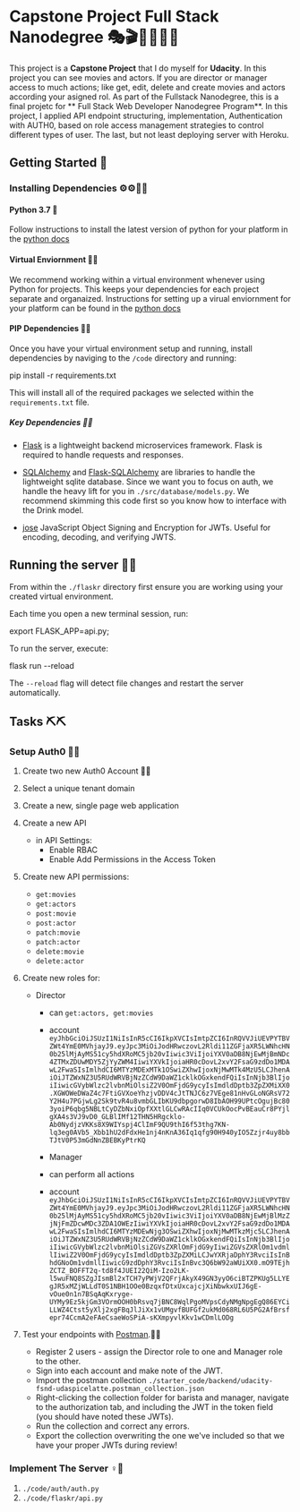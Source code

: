 # Capstone Project Full Stack Nanodegree  🎭🎬🎥🤡🐱‍🏍
This project is a **Capstone Project** that I do myself for **Udacity**. In this project you can see movies and actors. If you are director or manager access to much actions; like get, edit, delete and create movies and actors according your asigned rol. As part of the Fullstack Nanodegree, this is a final projetc for ** Full Stack Web Developer Nanodegree Program**. In this project, I applied API endpoint structuring, implementation, Authentication with AUTH0, based on role access management strategies to control different types of user. The last, but not least deploying server with Heroku.


## Getting Started  🚄

### Installing Dependencies  ⚙⚙🔩🔩

#### Python 3.7  🐍

Follow instructions to install the latest version of python for your platform in the  [python docs](https://docs.python.org/3/using/unix.html#getting-and-installing-the-latest-version-of-python)

#### Virtual Enviornment  🦾🦿

We recommend working within a virtual environment whenever using Python for projects. This keeps your dependencies for each project separate and organaized. Instructions for setting up a virual enviornment for your platform can be found in the  [python docs](https://packaging.python.org/guides/installing-using-pip-and-virtual-environments/)

#### PIP Dependencies  🧩🧩

Once you have your virtual environment setup and running, install dependencies by naviging to the  `/code`  directory and running:

pip install -r requirements.txt

This will install all of the required packages we selected within the  `requirements.txt`  file.

##### Key Dependencies  🔑🔑

-   [Flask](http://flask.pocoo.org/)  is a lightweight backend microservices framework. Flask is required to handle requests and responses.
    
-   [SQLAlchemy](https://www.sqlalchemy.org/)  and  [Flask-SQLAlchemy](https://flask-sqlalchemy.palletsprojects.com/en/2.x/)  are libraries to handle the lightweight sqlite database. Since we want you to focus on auth, we handle the heavy lift for you in  `./src/database/models.py`. We recommend skimming this code first so you know how to interface with the Drink model.
    
-   [jose](https://python-jose.readthedocs.io/en/latest/)  JavaScript Object Signing and Encryption for JWTs. Useful for encoding, decoding, and verifying JWTS.
    

## Running the server  🧗‍♀️

From within the  `./flaskr`  directory first ensure you are working using your created virtual environment.

Each time you open a new terminal session, run:

export FLASK_APP=api.py;

To run the server, execute:

flask run --reload

The  `--reload`  flag will detect file changes and restart the server automatically.

## Tasks  ⛏⛏

### Setup Auth0  🧰🧰

1.  Create two new Auth0 Account  👩‍💻
    
2.  Select a unique tenant domain
    
3.  Create a new, single page web application
    
4.  Create a new API
    
    -   in API Settings:
        -   Enable RBAC
        -   Enable Add Permissions in the Access Token
5.  Create new API permissions:
    
    -   `get:movies`
    -   `get:actors`
    -   `post:movie`
    -   `post:actor`
    -   `patch:movie`
    -   `patch:actor`
    -   `delete:movie`
    -   `delete:actor`
7.  Create new roles for:
    
    -   Director
        -   can  `get:actors, get:movies`
            
        -   account  `eyJhbGciOiJSUzI1NiIsInR5cCI6IkpXVCIsImtpZCI6InRQVVJiUEVPYTBVZWt4YmE0MVhjayJ9.eyJpc3MiOiJodHRwczovL2Rldi11ZGFjaXR5LWNhcHN0b25lMjAyMS51cy5hdXRoMC5jb20vIiwic3ViIjoiYXV0aDB8NjEwMjBmNDc4ZTMxZDUwMDY5ZjYyZWM4IiwiYXVkIjoiaHR0cDovL2xvY2FsaG9zdDo1MDAwL2FwaSIsImlhdCI6MTYzMDExMTk1OSwiZXhwIjoxNjMwMTk4MzU5LCJhenAiOiJTZWxNZ3U5RUdWRVBjNzZCdW9DaWZ1cklkOGxkendFQiIsInNjb3BlIjoiIiwicGVybWlzc2lvbnMiOlsiZ2V0OmFjdG9ycyIsImdldDptb3ZpZXMiXX0.XGWOWeDWaZ4c7FtiGVXoeYhzjvDDV4cJtTNJC6z7VEge81nHvGLoNGRsV72Y2H4u7PGjwLg2Sk9tvR4u8vmbGLIbKU9dbpgorwD8IbAOH99UPtcOgujBc803yoiP6qbg5NBLtCyDZbNxiOpfXXtlGLCwRAcIIq0VCUkOocPvBEauCr8PYjlgXA4s3VJ9vD0_GLBlIMf12THN5HRgcklo-Ab0NydjzVKKs8X9WIYspj4ClImF9QU9thI6f53thg7KN-lq3eg0AVb5_Xbb1hU2dFdxHe1nj4nKnA36Iq1qfg90H940yIO5Zzjr4uy8bbTJtV0P53mGdNnZBEBKyPtrKQ`
            
        -   Manager
            
        -   can perform all actions
            
        -   account  `eyJhbGciOiJSUzI1NiIsInR5cCI6IkpXVCIsImtpZCI6InRQVVJiUEVPYTBVZWt4YmE0MVhjayJ9.eyJpc3MiOiJodHRwczovL2Rldi11ZGFjaXR5LWNhcHN0b25lMjAyMS51cy5hdXRoMC5jb20vIiwic3ViIjoiYXV0aDB8NjEwMjBlMzZjNjFmZDcwMDc3ZDA1OWEzIiwiYXVkIjoiaHR0cDovL2xvY2FsaG9zdDo1MDAwL2FwaSIsImlhdCI6MTYzMDEwNjg3OSwiZXhwIjoxNjMwMTkzMjc5LCJhenAiOiJTZWxNZ3U5RUdWRVBjNzZCdW9DaWZ1cklkOGxkendFQiIsInNjb3BlIjoiIiwicGVybWlzc2lvbnMiOlsiZGVsZXRlOmFjdG9yIiwiZGVsZXRlOm1vdmllIiwiZ2V0OmFjdG9ycyIsImdldDptb3ZpZXMiLCJwYXRjaDphY3RvciIsInBhdGNoOm1vdmllIiwicG9zdDphY3RvciIsInBvc3Q6bW92aWUiXX0.mO9TEjhZCTZ_BOFFT2q-td8f4JUEI22QiM-Izo2LK-l5wuFNQ8SZgJIsmBl2xTCH7yPWjV2QFrjAkyX49GN3yyO6ciBTZPKUg5LLYEgJR5xMZjWLLdT0S1NBH1OOe0BzqxfDtxUxcajcjXiNbwkxUIJ6gE-vOue0n1n7BSqAqKxryge-UYMy9Ez5kjGm3VOrmOOH0bRsvq7jBNC8WqlPgoMVpsCdyNMgNpgEgQ86EYCiLLWZ4Ctst5yXlj2xgFBqJlJiXx1vUMgvfBUFGf2ukMd068RL6U5PG2AfBrsfepr74CcmA2eFAeCsaeWoSPiA-sKXmpyvlKkv1wCDmlLODg`
            
8.  Test your endpoints with  [Postman](https://getpostman.com/).🧫🧫
    
    -   Register 2 users - assign the Director role to one and Manager role to the other.
    -   Sign into each account and make note of the JWT.
    -   Import the postman collection  `./starter_code/backend/udacity-fsnd-udaspicelatte.postman_collection.json`
    -   Right-clicking the collection folder for barista and manager, navigate to the authorization tab, and including the JWT in the token field (you should have noted these JWTs).
    -   Run the collection and correct any errors.
    -   Export the collection overwriting the one we've included so that we have your proper JWTs during review!

### Implement The Server  ♀️🤹‍

1.  `./code/auth/auth.py`
2.  `./code/flaskr/api.py`

